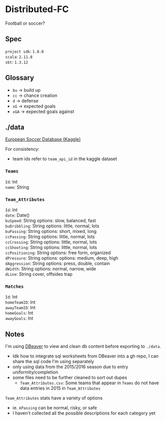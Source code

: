 # Distributed-FC
Football or soccer? 

## Spec
`project sdk`: `1.8.0` <br />
`scala`: `2.11.8` <br />
`sbt`: `1.3.12`

## Glossary
 * `bu` -> build up
 * `cc` -> chance creation
 * `d` -> defense
 * `xG` -> expected goals
 * `xGA` -> expected goals against


## ./data
[European Soccer Database (Kaggle)](https://www.kaggle.com/datasets/hugomathien/soccer?resource=download)

For consistency:
 * team ids refer to `team_api_id` in the kaggle dataset

### `Teams`
`Id`: Int <br/>
`name`: String

### `Team_Attributes`
`Id`: Int <br/>
`date`: Date() <br/>
`buSpeed`: String options: slow, balanced, fast<br/>
`buDribbling`: String options: little, normal, lots<br/>
`buPassing`: String options: short, mixed, long<br/>
`ccPassing`: String options: little, normal, lots<br/>
`ccCrossing`: String options: little, normal, lots <br/>
`ccShooting`: String options: little, normal, lots <br/>
`ccPositioning`: String options: free form, organized<br/>
`dPressure`: String options: options: medium, deep, high<br/>
`dAggression`: String options: press, double, contain<br/>
`dWidth`: String options: normal, narrow, wide<br/>
`dLine`: String cover, offsides trap<br/>

### `Matches`
`Id`: Int <br/>
`homeTeamID`: Int <br/>
`awayTeamID`: Int <br/>
`homeGoals`: Int <br/>
`awayGoals`: Int


## Notes
I'm using [DBeaver](https://dbeaver.io/) to view and clean db content before exporting to `./data`.
* Idk how to integrate sql worksheets from DBeaver into a gh repo, I can share the sql code I'm using separately
* only using data from the 2015/2016 season due to entry uniformity/completion
* some files need to be further cleaned to sort out dupes 
  * `Team_Attributes.csv`: Some teams that appear in `Teams` do not have data entries in 2015 in `Team_Attributes`
  
`Team_Attributes` stats have a variety of options
* ie. x`Passing` can be normal, risky, or safe
* I haven't collected all the possible descriptions for each category yet
